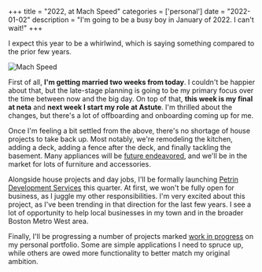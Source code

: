 +++
title = "2022, at Mach Speed"
categories = ['personal']
date = "2022-01-02"
description = "I'm going to be a busy boy in January of 2022. I can't wait!"
+++

I expect this year to be a whirlwind, which is saying something compared to the prior few years.

<!--more-->

![Mach Speed](https://images.unsplash.com/photo-1506818144585-74b29c980d4b?ixlib=rb-1.2.1&ixid=MnwxMjA3fDB8MHxwaG90by1wYWdlfHx8fGVufDB8fHx8&auto=format&fit=crop&w=1200&q=630)

First of all, **I'm getting married two weeks from today**. I couldn't be happier about that, but the late-stage planning is going to be my primary focus over the time between now and the big day. On top of that, **this week is my final at neta** and **next week I start my role at Astute**. I'm thrilled about the changes, but there's a lot of offboarding and onboarding coming up for me.

Once I'm feeling a bit settled from the above, there's no shortage of house projects to take back up. Most notably, we're remodeling the kitchen, adding a deck, adding a fence after the deck, and finally tackling the basement. Many appliances will be [future endeavored](https://www.urbandictionary.com/define.php?term=Future%20Endeavored), and we'll be in the market for lots of furniture and accessories.

Alongside house projects and day jobs, I'll be formally launching [Petrin Development Services](https://petrin.dev) this quarter. At first, we won't be fully open for business, as I juggle my other responsibilities. I'm very excited about this project, as I've been trending in that direction for the last few years. I see a lot of opportunity to help local businesses in my town and in the broader Boston Metro West area.

Finally, I'll be progressing a number of projects marked [work in progress](/categories/work-in-progress) on my personal portfolio. Some are simple applications I need to spruce up, while others are owed more functionality to better match my original ambition.
